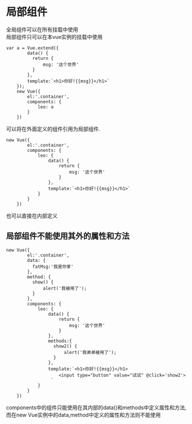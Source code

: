 # 局部组件
全局组件可以在所有挂载中使用  
局部组件只可以在本vue实例的挂载中使用
```
var a = Vue.extend({
        data() {
          return {
              msg: '这个世界'
          }
        },
        template:`<h1>你好!{{msg}}</h1>`
    });
    new Vue({
        el:'.container',
        components: {
            leo: a
        }
    })
```
可以将在外面定义的组件引用为局部组件.  
```
new Vue({
        el:'.container',
        components: {
            leo: {
                data() {
                    return {
                        msg: '这个世界'
                    }
                },
                template:`<h1>你好!{{msg}}</h1>`
            }
        }
    })
```
也可以直接在内部定义
## 局部组件不能使用其外的属性和方法
```
new Vue({
        el:'.container',
        data: {
          fatMsg:'我是你爹'
        },
        method: {
          show() {
              alert('我被用了');
          }
        },
        components: {
            leo: {
                data() {
                    return {
                        msg: '这个世界'
                    }
                },
                methods:{
                  show2() {
                      alert('我弟弟被用了');
                  }
                },
                template:`<h1>你好!{{msg}}</h1>
                    <input type="button" value="试试" @click='show2'>
                 `
            }
        }
    })
```
components中的组件只能使用在其内部的data()和methods中定义属性和方法,  
而在new Vue实例中的data,method中定义的属性和方法则不能使用
